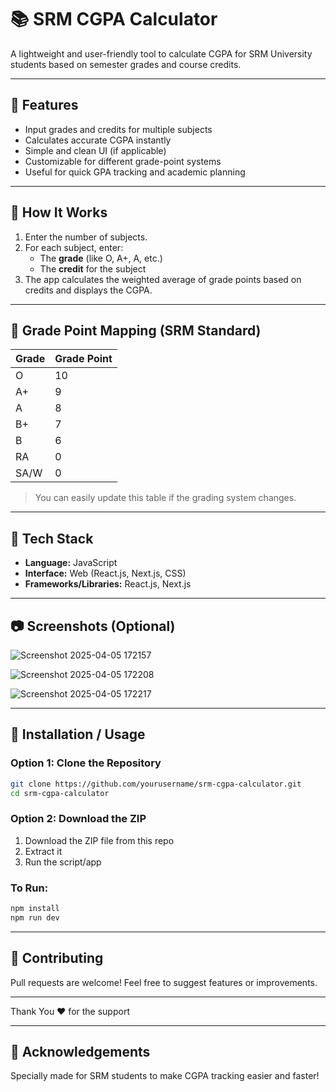 # 📚 SRM CGPA Calculator

A lightweight and user-friendly tool to calculate CGPA for SRM University students based on semester grades and course credits.

---

## 🚀 Features

- Input grades and credits for multiple subjects
- Calculates accurate CGPA instantly
- Simple and clean UI (if applicable)
- Customizable for different grade-point systems
- Useful for quick GPA tracking and academic planning

---

## 📌 How It Works

1. Enter the number of subjects.
2. For each subject, enter:
   - The **grade** (like O, A+, A, etc.)
   - The **credit** for the subject
3. The app calculates the weighted average of grade points based on credits and displays the CGPA.

---

## 🧽 Grade Point Mapping (SRM Standard)

| Grade | Grade Point |
|-------|-------------|
| O     | 10          |
| A+    | 9           |
| A     | 8           |
| B+    | 7           |
| B     | 6           |
| RA    | 0           |
| SA/W  | 0           |

> You can easily update this table if the grading system changes.

---

## 🔧 Tech Stack

- **Language:** JavaScript
- **Interface:** Web (React.js, Next.js, CSS)
- **Frameworks/Libraries:** React.js, Next.js

---

## 📷 Screenshots (Optional)

![Screenshot 2025-04-05 172157](https://github.com/user-attachments/assets/c2564204-2fd5-4b44-9338-0527c2fe549f)

![Screenshot 2025-04-05 172208](https://github.com/user-attachments/assets/7926097f-329b-4c66-acac-bf6beb5fb2b5)

![Screenshot 2025-04-05 172217](https://github.com/user-attachments/assets/744fa297-be8f-4e63-b011-d642341f9a0e)


---

## 👅 Installation / Usage

### Option 1: Clone the Repository

```bash
git clone https://github.com/yourusername/srm-cgpa-calculator.git
cd srm-cgpa-calculator
```

### Option 2: Download the ZIP

1. Download the ZIP file from this repo
2. Extract it
3. Run the script/app

### To Run:

```bash
npm install
npm run dev
```

---

## 🤝 Contributing

Pull requests are welcome! Feel free to suggest features or improvements.

---

Thank You ❤️ for the support

---

## 🙌 Acknowledgements

Specially made for SRM students to make CGPA tracking easier and faster!


